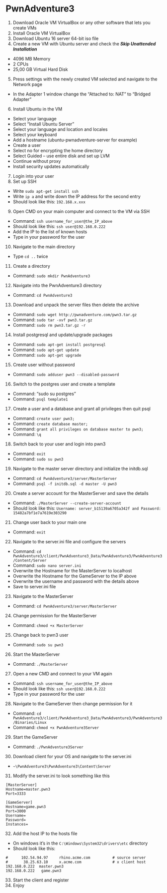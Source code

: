 # PwnAdventure3

1.	Download Oracle VM VirtualBox or any other software that lets you create VMs
2.	Install Oracle VM VirtualBox
3.	Download Ubuntu 16 server 64-bit iso file
4.	Create a new VM with Ubuntu server and check the ***Skip Unattended Installation***
- 4096 MB Memory
- 2 CPUs
- 25,00 GB Virtual Hard Disk
5.	Press settings with the newly created VM selected and navigate to the Network page
- In the Adapter 1 window change the “Attached to: NAT” to “Bridged Adapter”
6.	Install Ubuntu in the VM
- Select your language
- Select “Install Ubuntu Server”
- Select your language and location and locales
- Select your keyboard
- Add a hostname (ubuntu-pwnadventure-server for example)
- Create a user
- Select no for encrypting the home directory
- Select Guided – use entire disk and set up LVM
- Continue without proxy
- Install security updates automatically
7.	Login into your user
8.	Set up SSH
- Write `sudo apt-get install ssh`
- Write `ip a` and write down the IP address for the second entry
- Should look like this: `192.168.x.xxx`
9.	Open CMD on your main computer and connect to the VM via SSH
- Command: `ssh username_for_user@the_IP_above`
- Should look like this: `ssh user@192.168.0.222`
- Add the IP to the list of known hosts
- Type in your password for the user
10.	Navigate to the main directory
- Type `cd ..` twice
11.	Create a directory 
- Command: `sudo mkdir PwnAdventure3`
12.	Navigate into the PwnAdventure3 directory
- Command: `cd PwnAdventure3`
13.	Download and unpack the server files then delete the archive
- Command: `sudo wget http://pwnadventure.com/pwn3.tar.gz`
- Command: `sudo tar -xvf pwn3.tar.gz`
- Command: `sudo rm pwn3.tar.gz -r`
14.	Install postgresql and update/upgrade packages
- Command: `sudo apt-get install postgresql`
- Command: `sudo apt-get update`
- Command: `sudo apt-get upgrade`
15.	Create user without password
- Command: `sudo adduser pwn3 --disabled-password`
16.	Switch to the postgres user and create a template
- Command: “sudo su postgres”
- Command: `psql template1`
17.	Create a user and a database and grant all privileges then quit psql
- Command: `create user pwn3;`
- Command: `create database master;`
- Command: `grant all privileges on database master to pwn3;`
- Command: `\q`
18.	Switch back to your user and login into pwn3
- Command: `exit`
- Command: `sudo su pwn3`
19.	Navigate to the master server directory and initialize the initdb.sql
- Command: `cd PwnAdventure3/server/MasterServer`
- Command: `psql -f initdb.sql -d master -U pwn3`
20.	Create a server account for the MasterServer and save the details
- Command: `./MasterServer --create-server-account`
- Should look like this: `Username: server_b15139a6705a342f and Password: 15482a7bf1e7a7619e303290`
21.	Change user back to your main one
- Command: `exit`
22.	Navigate to the server.ini file and configure the servers
- Command: `cd PwnAdventure3/client/PwnAdventure3_Data/PwnAdventure3/PwnAdventure3/Content/Server`
- Command: `sudo nano server.ini`
- Overwrite the Hostname for the MasterServer to localhost
- Overwrite the Hostname for the GameServer to the IP above
- Overwrite the username and password with the details above
- Save to server.ini file
23.	Navigate to the MasterServer
- Command: `cd PwnAdventure3/server/MasterServer`
24.	Change permission for the MasterServer
- Command: `chmod +x MasterServer`
25.	Change back to pwn3 user
- Command: `sudo su pwn3`
26.	Start the MasterServer
- Command: `./MasterServer`
27.	Open a new CMD and connect to your VM again
- Command: `ssh username_for_user@the_IP_above`
- Should look like this: `ssh user@192.168.0.222`
- Type in your password for the user
28.	Navigate to the GameServer then change permission for it
- Command: `cd PwnAdventure3/client/PwnAdventure3_Data/PwnAdventure3/PwnAdventure3/Binaries/Linux`
- Command: `chmod +x PwnAdventure3Server`
29.	Start the GameServer
- Command: `./PwnAdventure3Server`
30.	Download client for your OS and navigate to the server.ini
- `~\PwnAdventure3\PwnAdventure3\Content\Server`
31.	Modify the server.ini to look something like this
```
[MasterServer]
Hostname=master.pwn3
Port=3333

[GameServer]
Hostname=game.pwn3
Port=3000
Username=
Password=
Instances=
```
32.	Add the host IP to the hosts file
- On windows it’s in the `C:\Windows\System32\drivers\etc` directory
- Should look like this:
```
#      102.54.94.97     rhino.acme.com          # source server
#       38.25.63.10     x.acme.com              # x client host
192.168.0.222  master.pwn3
192.168.0.222	game.pwn3
```
33.	Start the client and register
34.	Enjoy
